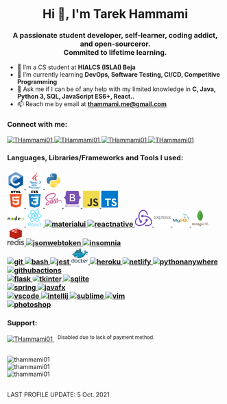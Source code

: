 <h1 align="center">Hi 👋, I'm Tarek Hammami</h1>
<h3 align="center">A passionate student developer, self-learner, coding addict, and open-sourceror.<br>Commited to lifetime learning.</h3>

- 🔭 I’m a CS student at **HIALCS (ISLAI) Beja**
- 🌱 I’m currently learning **DevOps, Software Testing, CI/CD, Competitive Programming**
- 💬 Ask me if I can be of any help with my limited knowledge in **C, Java, Python 3, SQL, JavaScript ES6+, React..**
- 📫 Reach me by email at **thammami.me@gmail.com**

<h3 align="left">Connect with me:</h3>
<p align="left">

<a href="https://t.me/THammami01" target="blank">
  <img align="center" src="https://img.shields.io/badge/-Telegram-1572B6?style=flat&logo=Telegram&logoColor=white" alt="THammami01" height="25" />
</a>
<a href="https://fb.me/THammami01" target="blank">
  <img align="center" src="https://img.shields.io/badge/-Facebook-blue?style=flat&logo=Facebook&logoColor=white" alt="THammami01" height="25" />
</a>
<a href="https://www.sololearn.com/profile/14095074" target="blank">
  <img align="center" src="https://img.shields.io/badge/-SoloLearn-6b7f99?style=flat&logo=SoloLearn&logoColor=white" alt="THammami01" height="25" />
</a>
<a href="https://www.hackerrank.com/THammami01" target="blank">
  <img align="center" src="https://img.shields.io/badge/-Hackerrank-39424e?style=flat&logo=HackerRank&logoColor=white" alt="THammami01" height="25" />
</a>
  
</p>

<h3 align="left">Languages, Libraries/Frameworks and Tools I used:<h3>

<p align="left">
<a href="https://www.cprogramming.com/" target="_blank">
  <img
    src="https://raw.githubusercontent.com/devicons/devicon/master/icons/c/c-original.svg"
    alt="c"
    width="40"
    height="40"
  />
</a>

<a href="https://www.java.com" target="_blank">
  <img
    src="https://raw.githubusercontent.com/devicons/devicon/master/icons/java/java-original.svg"
    alt="java"
    width="40"
    height="40"
  />
</a>

<a href="https://www.python.org" target="_blank">
  <img
    src="https://raw.githubusercontent.com/devicons/devicon/master/icons/python/python-original.svg"
    alt="python"
    width="40"
    height="40"
  />
</a>

<br>

<a href="https://www.w3.org/html/" target="_blank">
  <img
    src="https://raw.githubusercontent.com/devicons/devicon/master/icons/html5/html5-original-wordmark.svg"
    alt="html5"
    width="40"
    height="40"
  />
</a>

<a href="https://www.w3schools.com/css/" target="_blank">
  <img
    src="https://raw.githubusercontent.com/devicons/devicon/master/icons/css3/css3-original-wordmark.svg"
    alt="css3"
    width="40"
    height="40"
  />
</a>

<a href="https://sass-lang.com" target="_blank">
  <img
    src="https://raw.githubusercontent.com/devicons/devicon/master/icons/sass/sass-original.svg"
    alt="sass"
    width="40"
    height="40"
  />
</a>

<a href="https://getbootstrap.com" target="_blank">
  <img
    src="https://raw.githubusercontent.com/devicons/devicon/master/icons/bootstrap/bootstrap-plain-wordmark.svg"
    alt="bootstrap"
    width="40"
    height="40"
  />
</a>

<a href="https://developer.mozilla.org/en-US/docs/Web/JavaScript" target="_blank">
  <img
    src="https://raw.githubusercontent.com/devicons/devicon/master/icons/javascript/javascript-original.svg"
    alt="javascript"
    width="40"
    height="40"
  />
</a>

<a href="https://www.typescriptlang.org/" target="_blank">
  <img
    src="https://raw.githubusercontent.com/devicons/devicon/master/icons/typescript/typescript-original.svg"
    alt="typescript"
    width="40"
    height="40"
  />
</a>

<br>
  
  
  
<a href="https://nodejs.org" target="_blank">
  <img
    src="https://raw.githubusercontent.com/devicons/devicon/master/icons/nodejs/nodejs-original-wordmark.svg"
    alt="nodejs"
    width="40"
    height="40"
  />
</a>

<a href="https://reactjs.org/" target="_blank">
  <img
    src="https://raw.githubusercontent.com/devicons/devicon/master/icons/react/react-original-wordmark.svg"
    alt="react"
    width="40"
    height="40"
  />
</a>
  
<a href="https://material-ui.com/" target="_blank">
  <img
    src="https://mui.com/static/logo.png"
    alt="materialui"
    width="40"
    height="40"
  />
</a>

<a href="https://reactnative.dev/" target="_blank">
  <img
    src="https://reactnative.dev/img/header_logo.svg"
    alt="reactnative"
    width="40"
    height="40"
  />
</a>

<a href="https://redux.js.org" target="_blank">
  <img
    src="https://raw.githubusercontent.com/devicons/devicon/master/icons/redux/redux-original.svg"
    alt="redux"
    width="40"
    height="40"
  />
</a>

<a href="https://expressjs.com" target="_blank">
  <img
    src="https://raw.githubusercontent.com/devicons/devicon/master/icons/express/express-original-wordmark.svg"
    alt="express"
    width="40"
    height="40"
  />
</a>

  <a href="https://www.mysql.com/" target="_blank">
  <img
    src="https://raw.githubusercontent.com/devicons/devicon/master/icons/mysql/mysql-original-wordmark.svg"
    alt="mysql"
    width="40"
    height="40"
  />
</a>  
  
<a href="https://www.mongodb.com/" target="_blank">
  <img
    src="https://raw.githubusercontent.com/devicons/devicon/master/icons/mongodb/mongodb-original-wordmark.svg"
    alt="mongodb"
    width="40"
    height="40"
  />
</a>

<a href="https://redis.io" target="_blank">
  <img
    src="https://raw.githubusercontent.com/devicons/devicon/master/icons/redis/redis-original-wordmark.svg"
    alt="redis"
    width="40"
    height="40"
  />
</a>

<a href="https://jwt.io/" target="_blank">
  <img
    src="https://jwt.io/img/logo.svg"
    alt="jsonwebtoken"
    width="40"
    height="40"
  />
</a>

<a href="https://insomnia.rest/" target="_blank">
  <img
    src="https://icons.iconarchive.com/icons/papirus-team/papirus-apps/512/insomnia-icon.png"
    alt="insomnia"
    width="40"
    height="40"
  />
</a>

<br>

<a href="https://git-scm.com/" target="_blank">
  <img
    src="https://www.vectorlogo.zone/logos/git-scm/git-scm-icon.svg"
    alt="git"
    width="40"
    height="40"
  />
</a>

<a href="https://www.gnu.org/software/bash/" target="_blank">
  <img
    src="https://www.vectorlogo.zone/logos/gnu_bash/gnu_bash-icon.svg"
    alt="bash"
    width="40"
    height="40"
  />
</a>

<a href="https://jestjs.io" target="_blank">
  <img
    src="https://www.vectorlogo.zone/logos/jestjsio/jestjsio-icon.svg"
    alt="jest"
    width="40"
    height="40"
  />
</a>

<a href="https://www.docker.com/" target="_blank">
  <img
    src="https://raw.githubusercontent.com/devicons/devicon/master/icons/docker/docker-original-wordmark.svg"
    alt="docker"
    width="40"
    height="40"
  />
</a>

<a href="https://heroku.com" target="_blank">
  <img
    src="https://www.vectorlogo.zone/logos/heroku/heroku-icon.svg"
    alt="heroku"
    width="40"
    height="40"
  />
</a>

<a href="https://www.netlify.com/" target="_blank">
  <img
    src="https://static-00.iconduck.com/assets.00/netlify-icon-511x512-idkvcd89.png"
    alt="netlify"
    width="40"
    height="40"
  />
</a>

<a href="https://www.pythonanywhere.com/" target="_blank">
  <img
    src="https://www.pythonanywhere.com/static/anywhere/images/PA-logo-large-icononly.png"
    alt="pythonanywhere"
    width="40"
    height="40"
  />
</a>
  
<a href="https://github.com/features/actions" target="_blank">
  <img
    src="https://github.githubassets.com/images/modules/site/features/actions-icon-actions.svg"
    alt="githubactions"
    width="40"
    height="40"
  />
</a>

<br>

<a href="https://flask.palletsprojects.com/" target="_blank">
  <img
    src="https://www.vectorlogo.zone/logos/pocoo_flask/pocoo_flask-icon.svg"
    alt="flask"
    width="40"
    height="40"
  />
</a>
  
<a href="https://docs.python.org/3/library/tkinter.html" target="_blank">
  <img
    src="https://ucarecdn.com/62184a11-4c42-4450-8686-fe27e280d62a/"
    alt="tkinter"
    width="40"
    height="40"
    style="border-radius: 20px"
  />
</a>

<a href="https://www.sqlite.org/" target="_blank">
  <img
    src="https://www.vectorlogo.zone/logos/sqlite/sqlite-icon.svg"
    alt="sqlite"
    width="40"
    height="40"
  />
</a>

<br>

<a href="https://spring.io/" target="_blank">
  <img
    src="https://www.vectorlogo.zone/logos/springio/springio-icon.svg"
    alt="spring"
    width="40"
    height="40"
  />
</a>

 <a href="https://openjfx.io/" target="_blank">
  <img
    src="https://ucarecdn.com/ebecf823-ba9f-44a9-8952-5f671b715df3/javafx.png"
    alt="javafx"
    width="40"
    height="40"
  />
</a>

<br>

<a href="https://code.visualstudio.com/" target="_blank">
  <img
    src="https://upload.wikimedia.org/wikipedia/commons/thumb/9/9a/Visual_Studio_Code_1.35_icon.svg/2048px-Visual_Studio_Code_1.35_icon.svg.png"
    alt="vscode"
    width="40"
    height="40"
  />
</a>
  
<a href="https://www.jetbrains.com/idea/" target="_blank">
  <img
    src="https://upload.wikimedia.org/wikipedia/commons/thumb/9/9c/IntelliJ_IDEA_Icon.svg/1024px-IntelliJ_IDEA_Icon.svg.png"
    alt="intellij"
    width="40"
    height="40"
  />
</a>
  
<a href="https://www.sublimetext.com/" target="_blank">
  <img
    src="https://upload.wikimedia.org/wikipedia/fr/7/78/Sublime_text_logo.png"
    alt="sublime"
    width="40"
    height="40"
  />
</a>
  
  
<a href="https://www.vim.org/" target="_blank">
  <img
    src="https://upload.wikimedia.org/wikipedia/commons/thumb/4/4f/Icon-Vim.svg/1200px-Icon-Vim.svg.png"
    alt="vim"
    width="40"
    height="40"
  />
</a>

<br>

<a href="https://www.photoshop.com/en" target="_blank">
  <img
    src="https://upload.wikimedia.org/wikipedia/commons/thumb/a/af/Adobe_Photoshop_CC_icon.svg/1200px-Adobe_Photoshop_CC_icon.svg.png"
    alt="photoshop"
    width="40"
    height="40"
  />
</a>
</p>

<h3 align="left">Support:</h3>
<p>
  <p>
    <a href="https://www.buymeacoffee.com/THammami01" color="grey">
      <img src="https://cdn.buymeacoffee.com/buttons/v2/default-yellow.png" height="50" width="210" alt="THammami01" />
    </a>
    &nbsp;&nbsp;<sup style="text-decoration: none">Disabled due to lack of payment method.</sup>
  </p>
</p>

<br>

<div><img src="https://github-readme-stats.vercel.app/api/top-langs?username=thammami01&show_icons=true&locale=en&layout=compact&theme=radical" alt="thammami01" /></div>

<div><img src="https://github-readme-stats.vercel.app/api?username=thammami01&show_icons=true&locale=en&theme=radical" alt="thammami01" /></div>

<div><img src="https://github-readme-streak-stats.herokuapp.com/?user=thammami01&theme=radical" alt="thammami01" /></div>

<br/>
<p>LAST PROFILE UPDATE: 5 Oct. 2021</p>
